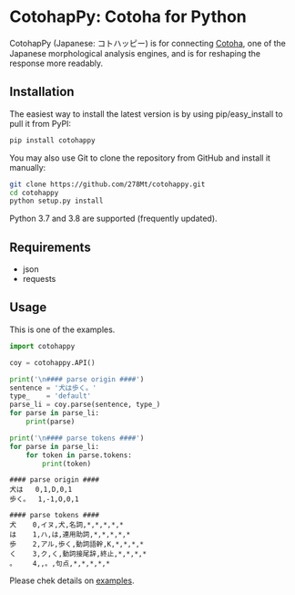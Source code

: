 CotohapPy: Cotoha for Python
=========

CotohapPy (Japanese: コトハッピー) is for connecting [Cotoha](https://api.ce-cotoha.com/contents/), one of the Japanese morphological analysis engines, and is for reshaping the response more readably.

Installation
------------

The easiest way to install the latest version is by using pip/easy_install to pull it from PyPI:

```bash
pip install cotohappy
```

You may also use Git to clone the repository from
GitHub and install it manually:

```bash
git clone https://github.com/278Mt/cotohappy.git
cd cotohappy
python setup.py install
```

Python 3.7 and 3.8 are supported (frequently updated).

Requirements
------------

* json
* requests

Usage
-----

This is one of the examples.

```python
import cotohappy

coy = cotohappy.API()

print('\n#### parse origin ####')
sentence = '犬は歩く。'
type_    = 'default'
parse_li = coy.parse(sentence, type_)
for parse in parse_li:
    print(parse)

print('\n#### parse tokens ####')
for parse in parse_li:
    for token in parse.tokens:
        print(token)
```

```
#### parse origin ####
犬は	 0,1,D,0,1
歩く。	 1,-1,O,0,1

#### parse tokens ####
犬	 0,イヌ,犬,名詞,*,*,*,*,*
は	 1,ハ,は,連用助詞,*,*,*,*,*
歩	 2,アル,歩く,動詞語幹,K,*,*,*,*
く	 3,ク,く,動詞接尾辞,終止,*,*,*,*
。	 4,,。,句点,*,*,*,*,*
```



Please chek details on [examples](https://github.com/278Mt/cotohappy/tree/master/examples).